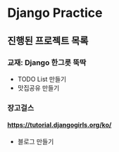 # Django Practice
## 진행된 프로젝트 목록
### 교재: Django 한그릇 뚝딱
- TODO List 만들기
- 맛집공유 만들기

### 장고걸스 
#### https://tutorial.djangogirls.org/ko/
- 블로그 만들기

